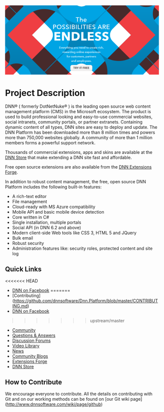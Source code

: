 ![DNN Platform At A Glance](dnnplatform.png)

Project Description
==================
DNN® ( formerly DotNetNuke® ) is the leading open source web content management platform (CMS) in the Microsoft ecosystem. The product is used to build professional looking and easy-to-use commercial websites, social intranets, community portals, or partner extranets. Containing dynamic content of all types, DNN sites are easy to deploy and update. The DNN Platform has been downloaded more than 8 million times and powers more than 750,000 websites globally. A community of more than 1 million members forms a powerful support network. 

Thousands of commercial extensions, apps and skins are available at the [DNN Store](http://store.dnnsoftware.com/) that make extending a DNN site fast and affordable.

Free open source extensions are also available from the [DNN Extensions Forge](http://www.dnnsoftware.com/Community/Download/DNN-Forge).

In addition to robust content management, the free, open source DNN Platform includes the following built-in features:

* A rich-text editor
* File management
* Cloud-ready with MS Azure compatibility
* Mobile API and basic mobile device detection
* Core written in C#
* Single installation, multiple portals
* Social API (in DNN 6.2 and above)
* Modern client-side Web tools like CSS 3, HTML 5 and JQuery
* Bulk email
* Robust security
* Administration features like: security roles, protected content and site log

Quick Links
-----------
<<<<<<< HEAD
* [DNN on Facebook](http://www.facebook.com/DNNsoftware)
=======
* [Contributing] (https://github.com/dnnsoftware/Dnn.Platform/blob/master/CONTRIBUTING.md)
* [DNN on Facebook](http://www.facebook.com/dotnetnuke)
>>>>>>> upstream/master
* [Community](http://www.dnnsoftware.com/Community)
* [Questions & Answers](http://answers.dnnsoftware.com/)
* [Discussion Forums](http://forums.dnnsoftware.com/)
* [Video Library](http://www.dnnsoftware.com/videos)
* [News](http://www.dnnsoftware.com/About/In-The-News/Press-Releases)
* [Community Blogs](http://www.dnnsoftware.com/community-blog)
* [Extensions Forge](http://www.dnnsoftware.com/Community/Download/DNN-Forge)
* [DNN Store](http://store.dnnsoftware.com/)

How to Contribute
-----------------
We encourage everyone to contribute.
All the details on contributing with Git and on our working methods can be found on [our Git wiki page] (http://www.dnnsoftware.com/wiki/page/github)
